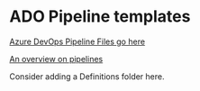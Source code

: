 # ADO Pipeline templates

[Azure DevOps Pipeline Files go here](https://csc-docs.azurewebsites.net/az-pipelines-templates/index.html)

[An overview on pipelines](https://csc-docs.azurewebsites.net/az-pipelines-templates/pipeline-overview.html)

Consider adding a Definitions folder here.
